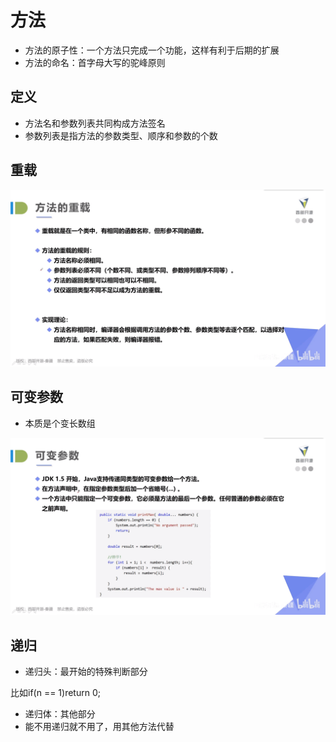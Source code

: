 # 方法

- 方法的原子性：一个方法只完成一个功能，这样有利于后期的扩展
- 方法的命名：首字母大写的驼峰原则

## 定义

- 方法名和参数列表共同构成方法签名
- 参数列表是指方法的参数类型、顺序和参数的个数

## 重载

![image-20210705143506740](../figures/image-20210705143506740.png)

## 可变参数

- 本质是个变长数组

![image-20210705144746469](../figures/image-20210705144746469.png)

## 递归

- 递归头：最开始的特殊判断部分

比如if(n == 1)return 0;

- 递归体：其他部分
- 能不用递归就不用了，用其他方法代替